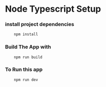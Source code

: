 # Node Typescript Setup

### install project dependencies

```bash
    npm install
```

###  Build The App with 

```bash
    npm run build
```

### To Run this app

```bash
    npm run dev
```
